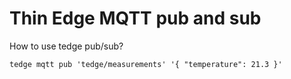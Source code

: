 # Thin Edge MQTT pub and sub

How to use tedge pub/sub?

```shell
tedge mqtt pub 'tedge/measurements' '{​​​​ "temperature": 21.3 }'​​​
```
